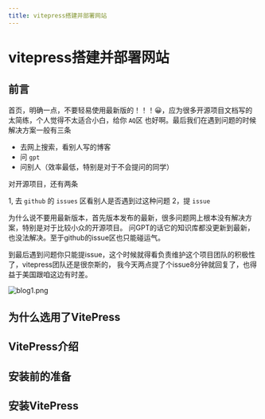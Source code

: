 ```yaml
---
title: vitepress搭建并部署网站
---
```


# vitepress搭建并部署网站  <Badge type="tip" text="^1.9.0" />

## 前言

首页，明确一点，不要轻易使用最新版的！！！😀，应为很多开源项目文档写的太简练，个人觉得不太适合小白，给你 `AQ`区
也好啊。最后我们在遇到问题的时候解决方案一般有三条

* 去网上搜索，看别人写的博客
* 问 `gpt`
* 问别人（效率最低，特别是对于不会提问的同学）

对开源项目，还有两条

1, 去 `github` 的 `issues` 区看别人是否遇到过这种问题
2，提 `issue`

为什么说不要用最新版本，首先版本发布的最新，很多问题网上根本没有解决方案，特别是对于比较小众的开源项目。
问GPT的话它的知识库都没更新到最新，也没法解决。至于github的issue区也只能碰运气。

到最后遇到问题你只能提issue，这个时候就得看负责维护这个项目团队的积极性了，vitepress团队还是很奈斯的，
我今天两点提了个issue8分钟就回复了，也得益于美国跟咱这边有时差。

![blog1.png](https://img.picui.cn/free/2024/09/07/66dc622602976.png)

## 为什么选用了VitePress

## VitePress介绍

## 安装前的准备

## 安装VitePress
